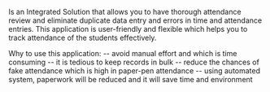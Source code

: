 Is an Integrated Solution that allows you to have thorough attendance review and eliminate duplicate data entry and errors in time and attendance entries. This application is user-friendly and flexible which helps you to track attendance of the students effectively.

Why to use this application:
-- avoid manual effort and which is time consuming
-- it is tedious to keep records in bulk
-- reduce the chances of fake attendance which is high in paper-pen attendance
-- using automated system, paperwork will be reduced and it will save time and environment

